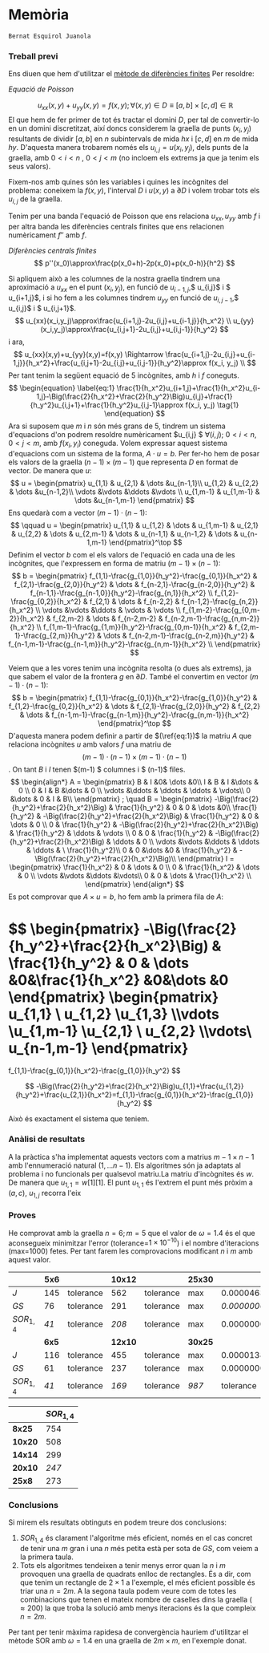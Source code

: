 # Memòria

`Bernat Esquirol Juanola`

### Treball previ

Ens diuen que hem d'utilitzar el [mètode de diferències finites](https://en.wikipedia.org/wiki/Finite_difference_method) Per resoldre:

 _Equació de Poisson_


$$
\ u_{xx}(x,y)+u_{yy}(x,y)=f(x,y) ; \forall (x,y)\in D\equiv [a,b]\times[c,d]\in \mathbb{R}
$$
El que hem de fer primer de tot és tractar el domini $D​$, per tal de convertir-lo en un domini discretitzat, així doncs considerem la graella de punts $(x_i,y_j)​$ resultants de dividir $[a,b]​$ en $n ​$ subintervals de mida $hx​$ i $[c,d]​$ en $m​$ de mida $hy​$. D'aquesta manera trobarem només els $u_{i,j}=u(x_i,y_j)​$, dels punts de la graella, amb $0<i<n ​$ , $0<j<m ​$ (no incloem els extrems ja que ja tenim els seus valors).

Fixem-nos amb quines són les variables i quines les incògnites del problema: coneixem la $f(x,y)$, l'interval $D$ i $u(x,y)$ a $\partial D$ i volem trobar tots els $u_{i,j}$ de la graella.

Tenim per una banda l'equació de Poisson que ens relaciona $u_{xx}, u_{yy}$ amb $f$ i per altra banda les diferències centrals finites que ens relacionen numèricament $f''$ amb $f$.

_Diferències centrals finites_
$$
p''(x_0)\approx\frac{p(x_0+h)-2p(x_0)+p(x_0-h)}{h^2}
$$


Si apliquem això a les columnes de la nostra graella tindrem una aproximació a $u_{xx}$ en el punt $(x_i,y_j)$, en funció de $u_{i-1,j}$,$ u_{i,j}$ i $ u_{i+1,j}$, i si ho fem a les columnes tindrem  $u_{yy}$ en funció de $u_{i,j-1}$,$ u_{i,j}$ i $ u_{i,j+1}$.
$$
u_{xx}(x_i,y_j)\approx\frac{u_{i+1,j}-2u_{i,j}+u_{i-1,j}}{h_x^2}
\\
u_{yy}(x_i,y_j)\approx\frac{u_{i,j+1}-2u_{i,j}+u_{i,j-1}}{h_y^2}
$$
i ara,
$$
u_{xx}(x,y)+u_{yy}(x,y)=f(x,y) \Rightarrow \frac{u_{i+1,j}-2u_{i,j}+u_{i-1,j}}{h_x^2}+\frac{u_{i,j+1}-2u_{i,j}+u_{i,j-1}}{h_y^2}\approx f(x_i, y_j)
\\
$$
Per tant tenim la següent equació de 5 incògnites, amb $h$ i $f$ coneguts. 
$$
\begin{equation} \label{eq:1}
\frac{1}{h_x^2}u_{i+1,j}+\frac{1}{h_x^2}u_{i-1,j}-\Big(\frac{2}{h_x^2}+\frac{2}{h_y^2}\Big)u_{i,j}+\frac{1}{h_y^2}u_{i,j+1}+\frac{1}{h_y^2}u_{i,j-1}\approx  f(x_i, y_j)
\tag{1}
\end{equation}
$$
Ara si suposem que $m$ i $n$ són més grans de 5, tindrem un sistema d'equacions d'on podrem resoldre numèricament $u_{i,j} $  $\forall (i,j)$; $0<i<n$, $0<j<m$, amb $f(x_i,y_i)$ coneguda. Volem expressar aquest sistema d'equacions com un sistema de la forma, $A\cdot u=b$. Per fer-ho hem de posar els valors de la graella $(n-1)\times (m-1)$ que representa $D$ en format de vector. De manera que $u$:
$$
u = 
\begin{pmatrix}
u_{1,1} & u_{2,1}  & \dots &u_{n-1,1}\\
u_{1,2} & u_{2,2}  & \dots &u_{n-1,2}\\
\vdots &\vdots &\ddots &\vdots \\
u_{1,m-1} & u_{1,m-1} & \dots &u_{n-1,m-1}
\end{pmatrix}
$$
Ens quedarà com a vector $(m-1)\cdot(n-1)$:
$$
\qquad u = 
\begin{pmatrix}
u_{1,1} &
u_{1,2} &
\dots &
u_{1,m-1} &
u_{2,1} &
u_{2,2} &
\dots &
u_{2,m-1} &
\dots &
u_{n-1,1} &
u_{n-1,2} &
\dots &
u_{n-1,m-1} 
\end{pmatrix}^\top
$$
Definim el vector $b$ com el els valors de l'equació en cada una de les incògnites, que l'expressem en forma de matriu $(m-1)\times(n-1)$:
$$
b = 
\begin{pmatrix} 
f_{1,1}-\frac{g_{1,0}}{h_y^2}-\frac{g_{0,1}}{h_x^2} & f_{2,1}-\frac{g_{2,0}}{h_y^2} & \dots & f_{n-2,1}-\frac{g_{n-2,0}}{h_y^2} & f_{n-1,1}-\frac{g_{n-1,0}}{h_y^2}-\frac{g_{n,1}}{h_x^2} \\
f_{1,2}-\frac{g_{0,2}}{h_x^2} & f_{2,1} & \dots & f_{n-2,2} & f_{n-1,2}-\frac{g_{n,2}}{h_x^2} \\
\vdots  &\vdots &\ddots & \vdots & \vdots \\
f_{1,m-2}-\frac{g_{0,m-2}}{h_x^2} & f_{2,m-2} & \dots & f_{n-2,m-2} & f_{n-2,m-1}-\frac{g_{n,m-2}}{h_x^2} \\
f_{1,m-1}-\frac{g_{1,m}}{h_y^2}-\frac{g_{0,m-1}}{h_x^2} & f_{2,m-1}-\frac{g_{2,m}}{h_y^2} & \dots & f_{n-2,m-1}-\frac{g_{n-2,m}}{h_y^2} & f_{n-1,m-1}-\frac{g_{n-1,m}}{h_y^2}-\frac{g_{n,m-1}}{h_x^2} \\
\end{pmatrix}
$$

Veiem que a les vores tenim una incògnita resolta (o dues als extrems), ja que sabem el valor de la frontera $g$ en $\partial D$. També el convertim en vector $(m-1)\cdot(n-1)$:
$$
b = 
\begin{pmatrix}
f_{1,1}-\frac{g_{0,1}}{h_x^2}-\frac{g_{1,0}}{h_y^2} &
f_{1,2}-\frac{g_{0,2}}{h_x^2} &
\dots &
f_{2,1}-\frac{g_{2,0}}{h_y^2} &
f_{2,2} &
\dots &
f_{n-1,m-1}-\frac{g_{n-1,m}}{h_y^2}-\frac{g_{n,m-1}}{h_x^2}
\end{pmatrix}^\top
$$
D'aquesta manera podem definir a partir de $(\ref{eq:1})$ la matriu $A$ que relaciona incògnites $u$ amb valors $f$ una matriu de $$(m-1)\cdot(n-1)\times(m-1)\cdot(n-1) $$. On tant $B$ i $I$ tenen $(m-1) $ columnes i $ (n-1)$ files.
$$
\begin{align*}
A = 
\begin{pmatrix}
B & I &0& \dots &0\\
I & B & I  &\dots  & 0 \\
0 & I & B   &\dots  & 0 \\
\vdots  &\ddots & \ddots & \ddots & \vdots\\
0  &\dots & 0 & I & B\\
\end{pmatrix} ; \quad 
B = 
\begin{pmatrix}
-\Big(\frac{2}{h_y^2}+\frac{2}{h_x^2}\Big) & \frac{1}{h_y^2} & 0 & 0 & \dots &0\\
\frac{1}{h_y^2} & -\Big(\frac{2}{h_y^2}+\frac{2}{h_x^2}\Big) & \frac{1}{h_y^2} & 0 &  \dots & 0 \\
0 & \frac{1}{h_y^2} & -\Big(\frac{2}{h_y^2}+\frac{2}{h_x^2}\Big) & \frac{1}{h_y^2}  & \ddots & \vdots \\
0 & 0 & \frac{1}{h_y^2} & -\Big(\frac{2}{h_y^2}+\frac{2}{h_x^2}\Big)   & \ddots & 0 \\
\vdots  &\vdots &\ddots & \ddots & \ddots & \
\frac{1}{h_y^2}\\
0 & 0  &\dots &0 & \frac{1}{h_y^2} & -\Big(\frac{2}{h_y^2}+\frac{2}{h_x^2}\Big)\\
\end{pmatrix}
I = 
\begin{pmatrix}
\frac{1}{h_x^2} & 0 & \dots & 0 \\
0 & \frac{1}{h_x^2} & \dots & 0 \\
\vdots  &\vdots &\ddots &\vdots\\
0 & 0 & \dots & \frac{1}{h_x^2} \\
\end{pmatrix} 
\end{align*}
$$
Es pot comprovar que $A\times u=b$, ho fem amb la primera fila de $A$:

$$
\begin{pmatrix}
-\Big(\frac{2}{h_y^2}+\frac{2}{h_x^2}\Big) & \frac{1}{h_y^2} & 0 & \dots &0&\frac{1}{h_x^2} &0&\dots &0
\end{pmatrix}
\begin{pmatrix}
u_{1,1} \\ u_{1,2}  \\u_{1,3} \\\vdots \\u_{1,m-1} \\u_{2,1} \\ u_{2,2} \\\vdots\\ u_{n-1,m-1}
\end{pmatrix}
=
f_{1,1}-\frac{g_{0,1}}{h_x^2}-\frac{g_{1,0}}{h_y^2}
$$

$$
-\Big(\frac{2}{h_y^2}+\frac{2}{h_x^2}\Big)u_{1,1}+\frac{u_{1,2}}{h_y^2}+\frac{u_{2,1}}{h_x^2}=f_{1,1}-\frac{g_{0,1}}{h_x^2}-\frac{g_{1,0}}{h_y^2} 
$$

Això és exactament el sistema que teniem.

### Anàlisi de resultats

A la pràctica s'ha implementat aquests vectors com a matrius $m-1\times n-1$ amb l'ennumeració natural $(1,...n-1)$. Els algoritmes són ja adaptats al problema i no funcionals per qualsevol matriu.La matriu d'incògnites és $w$. De manera que $u_{1,1}=w[1][1]$. El punt $u_{1,1}$ és l'extrem el punt més pròxim a $(a, c)$,  $u_{1,j}$ recorra l'eix

### Proves

He comprovat amb la graella $n=6; m=5$ que el valor de $\omega=1.4$ és el que aconsegueix minimitzar l'error (tolerance=$1\times10^{-10}$) i el nombre d'iteracions (max=$1000$) fetes. Per tant farem les comprovacions modificant $n$ i $m$ amb aquest valor.

|             | 5x6     |           | 10x12     |           | 25x30     |                | 50x60     |                |
| ----------- | ------- | --------- | --------- | --------- | --------- | -------------- | --------- | -------------- |
| $J$         | 145     | tolerance | 562       | tolerance | max       | 0.0000463177   | max       | 0.0010650960   |
| $GS$        | 76      | tolerance | 291       | tolerance | max       | _0.0000000008_ | max       | _0.0001008817_ |
| $SOR_{1,4}$ | _41_    | tolerance | _208_     | tolerance | max       | 0.0000000033   | max       | 0.0001877131   |
|             | **6x5** |           | **12x10** |           | **30x25** |                | **60x50** |                |
| $J$         | 116     | tolerance | 455       | tolerance | max       | 0.0000138072   | max       | 0.0008877161   |
| $GS$        | 61      | tolerance | 237       | tolerance | max       | 0.0000000195   | max       | 0.0002667446   |
| $SOR_{1,4}$ | _41_    | tolerance | _169_     | tolerance | _987_     | tolerance      | max       | _0.0000864609_ |

|           | $SOR_{1,4}$ |
| --------- | ----------- |
| **8x25**  | 754         |
| **10x20** | 508         |
| **14x14** | 299         |
| **20x10** | *247*       |
| **25x8**  | 273         |

### Conclusions

Si mirem els resultats obtinguts en podem treure dos conclusions:

1. $SOR_{1,4}$ és clarament l'algoritme més eficient, només en el cas concret de tenir una $m$ gran i una $n$ més petita està per sota de $GS$, com veiem a la primera taula.
2. Tots els algoritmes tendeixen a tenir menys error quan la $n$ i $m$ provoquen una graella de quadrats enlloc de rectangles. És a dir, com que tenim un rectangle de $2\times1$ a l'exemple, el més eficient possible és triar una $n=2m$. A la segona taula podem veure com de totes les combinacions que tenen el mateix nombre de caselles dins la graella ($\approx200$) la que troba la solució amb menys iteracions és la que compleix $n=2m$.

Per tant per tenir màxima rapidesa de convergència hauriem d'utilitzar el mètode SOR amb $\omega=1.4$ en una graella de $2m\times m$, en l'exemple donat.